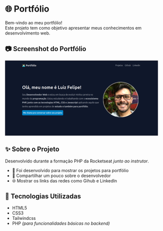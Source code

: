 # 🌐 Portfólio

Bem-vindo ao meu portfólio! 
<br>
Este projeto tem como objetivo apresentar meus conhecimentos em desenvolvimento web.

## 📷 Screenshot do Portfólio 
![Screenshot do Portfólio](.github/bg-projeto.png)

## ✨ Sobre o Projeto

Desenvolvido durante a formação PHP da Rocketseat  *junto ao instrutor*.

- 📌 Foi desenvolvido para mostrar os projetos para portfólio
- 🧠 Compartilhar um pouco sobre o desenvolvedor
- 🌐 Mostrar os links das redes como Gihub e LinkedIn

## 🚀 Tecnologias Utilizadas

- HTML5
- CSS3
- Tailwindcss
- PHP *(para funcionalidades básicas no backend)* 

